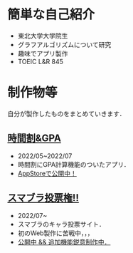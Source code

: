 # 簡単な自己紹介
- 東北大学大学院生
- グラフアルゴリズムについて研究
- 趣味でアプリ製作
- TOEIC L&R 845

# 制作物等

自分が製作したものをまとめていきます．

## [時間割&GPA](https://github.com/Akasatanana/GradeandTimeTable)
- 2022/05~2022/07
- 時間割にGPA計算機能のついたアプリ．
- [AppStoreで公開中！](https://apps.apple.com/jp/app/%E6%99%82%E9%96%93%E5%89%B2-gpa%E8%A8%88%E7%AE%97/id1633208820)

## [スマブラ投票権!!](https://github.com/Akasatanana/SSBU_characterVoting)
- 2022/07~
- スマブラのキャラ投票サイト．
- 初のWeb製作に苦戦中，，，
- [公開中 && 追加機能鋭意制作中．](https://ssbu-charavoting.sakura.ne.jp/SSBU_characterVoting/login.php)
